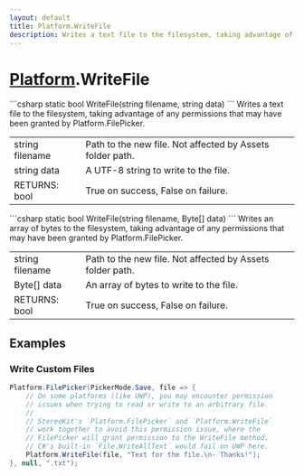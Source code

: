 ```yaml
---
layout: default
title: Platform.WriteFile
description: Writes a text file to the filesystem, taking advantage of any permissions that may have been granted by Platform.FilePicker.
---
```

# [Platform]({{site.url}}/Pages/Reference/Platform.html).WriteFile

<div class='signature' markdown='1'>
```csharp
static bool WriteFile(string filename, string data)
```
Writes a text file to the filesystem, taking advantage
of any permissions that may have been granted by
Platform.FilePicker.
</div>

|  |  |
|--|--|
|string filename|Path to the new file. Not affected by             Assets folder path.|
|string data|A UTF-8 string to write to the file.|
|RETURNS: bool|True on success, False on failure.|

<div class='signature' markdown='1'>
```csharp
static bool WriteFile(string filename, Byte[] data)
```
Writes an array of bytes to the filesystem, taking
advantage of any permissions that may have been granted by
Platform.FilePicker.
</div>

|  |  |
|--|--|
|string filename|Path to the new file. Not affected by             Assets folder path.|
|Byte[] data|An array of bytes to write to the file.|
|RETURNS: bool|True on success, False on failure.|





## Examples

### Write Custom Files
```csharp
Platform.FilePicker(PickerMode.Save, file => {
	// On some platforms (like UWP), you may encounter permission
	// issues when trying to read or write to an arbitrary file.
	//
	// StereoKit's `Platform.FilePicker` and `Platform.WriteFile`
	// work together to avoid this permission issue, where the
	// FilePicker will grant permission to the WriteFile method.
	// C#'s built-in `File.WriteAllText` would fail on UWP here.
	Platform.WriteFile(file, "Text for the file.\n- Thanks!");
}, null, ".txt");
```

